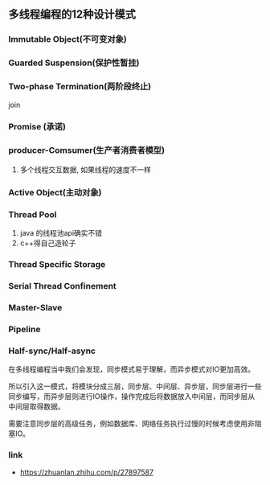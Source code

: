 ## 多线程编程的12种设计模式


### Immutable Object(不可变对象)


### Guarded Suspension(保护性暂挂)


### Two-phase Termination(两阶段终止)
join

### Promise (承诺)

### producer-Comsumer(生产者消费者模型)
1. 多个线程交互数据, 如果线程的速度不一样

### Active Object(主动对象)

### Thread Pool
1. java 的线程池api确实不错
2. c++得自己造轮子

### Thread Specific Storage

### Serial Thread Confinement

### Master-Slave

### Pipeline


### Half-sync/Half-async

在多线程编程当中我们会发现，同步模式易于理解，而异步模式对IO更加高效。

所以引入这一模式，将模块分成三层，同步层、中间层、异步层，同步层进行一些同步编写，而异步层则进行IO操作，操作完成后将数据放入中间层，而同步层从中间层取得数据。

需要注意同步层的高级任务，例如数据库、网络任务执行过慢的时候考虑使用非阻塞IO。

### link
- https://zhuanlan.zhihu.com/p/27897587
